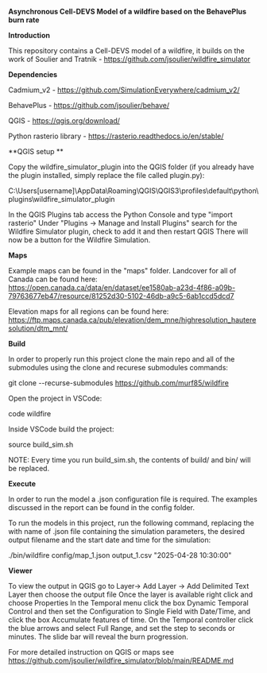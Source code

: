 **Asynchronous Cell-DEVS Model of a wildfire based on the BehavePlus burn rate**

**Introduction**

This repository contains a Cell-DEVS model of a wildfire, it builds on the work of Soulier and Tratnik - https://github.com/jsoulier/wildfire_simulator

**Dependencies**

Cadmium_v2 - https://github.com/SimulationEverywhere/cadmium_v2/

BehavePlus - https://github.com/jsoulier/behave/

QGIS - https://qgis.org/download/

Python rasterio library - https://rasterio.readthedocs.io/en/stable/

**QGIS setup **

Copy the wildfire_simulator_plugin into the QGIS folder (if you already have the plugin installed, simply replace the file called plugin.py):

C:\Users\[username]\AppData\Roaming\QGIS\QGIS3\profiles\default\python\plugins\wildfire_simulator_plugin

In the QGIS Plugins tab access the Python Console and type "import rasterio"
Under "Plugins -> Manage and Install Plugins" search for the Wildfire Simulator plugin, check to add it and then restart QGIS
There will now be a button for the Wildfire Simulation.

**Maps**

Example maps can be found in the "maps" folder. Landcover for all of Canada can be found here:
https://open.canada.ca/data/en/dataset/ee1580ab-a23d-4f86-a09b-79763677eb47/resource/81252d30-5102-46db-a9c5-6ab1ccd5dcd7

Elevation maps for all regions can be found here:
https://ftp.maps.canada.ca/pub/elevation/dem_mne/highresolution_hauteresolution/dtm_mnt/


**Build**

In order to properly run this project clone the main repo and all of the submodules using the clone and recurese submodules commands:

git clone --recurse-submodules https://github.com/murf85/wildfire
 
Open the project in VSCode:

code wildfire

Inside VSCode build the project:

source build_sim.sh

NOTE: Every time you run build_sim.sh, the contents of build/ and bin/ will be replaced.

**Execute**

In order to run the model a .json configuration file is required. The examples discussed in the report can be found in the config folder.

To run the models in this project, run the following command, replacing the with name of .json file containing the simulation parameters, the desired output filename and the start date and time for the simulation:

./bin/wildfire config/map_1.json output_1.csv "2025-04-28 10:30:00"

**Viewer**

To view the output in QGIS go to Layer-> Add Layer -> Add Delimited Text Layer then choose the output file
Once the layer is available right click and choose Properties
In the Temporal menu click the box Dynamic Temporal Control and then set the Configuration to Single Field with Date/Time, and click the box Accumulate features of time. 
On the Temporal controller click the blue arrows and select Full Range, and set the step to seconds or minutes. The slide bar will reveal the burn progression. 

For more detailed instruction on QGIS or maps see https://github.com/jsoulier/wildfire_simulator/blob/main/README.md




